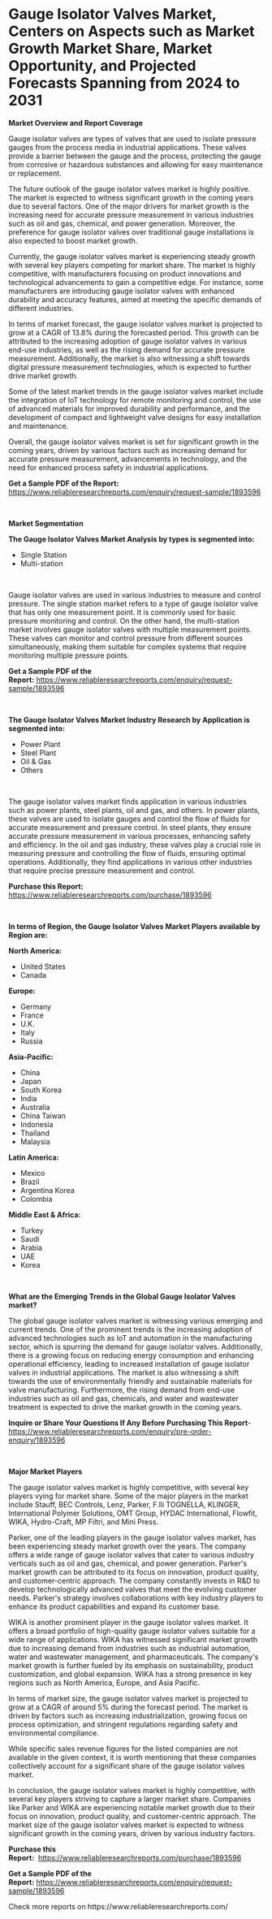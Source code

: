 <p><h1>Gauge Isolator Valves Market, Centers on Aspects such as Market Growth Market Share, Market Opportunity, and Projected Forecasts Spanning from 2024 to 2031</h1></p><p><strong>Market Overview and Report Coverage</strong></p>
<p><p>Gauge isolator valves are types of valves that are used to isolate pressure gauges from the process media in industrial applications. These valves provide a barrier between the gauge and the process, protecting the gauge from corrosive or hazardous substances and allowing for easy maintenance or replacement.</p><p>The future outlook of the gauge isolator valves market is highly positive. The market is expected to witness significant growth in the coming years due to several factors. One of the major drivers for market growth is the increasing need for accurate pressure measurement in various industries such as oil and gas, chemical, and power generation. Moreover, the preference for gauge isolator valves over traditional gauge installations is also expected to boost market growth.</p><p>Currently, the gauge isolator valves market is experiencing steady growth with several key players competing for market share. The market is highly competitive, with manufacturers focusing on product innovations and technological advancements to gain a competitive edge. For instance, some manufacturers are introducing gauge isolator valves with enhanced durability and accuracy features, aimed at meeting the specific demands of different industries.</p><p>In terms of market forecast, the gauge isolator valves market is projected to grow at a CAGR of 13.8% during the forecasted period. This growth can be attributed to the increasing adoption of gauge isolator valves in various end-use industries, as well as the rising demand for accurate pressure measurement. Additionally, the market is also witnessing a shift towards digital pressure measurement technologies, which is expected to further drive market growth.</p><p>Some of the latest market trends in the gauge isolator valves market include the integration of IoT technology for remote monitoring and control, the use of advanced materials for improved durability and performance, and the development of compact and lightweight valve designs for easy installation and maintenance.</p><p>Overall, the gauge isolator valves market is set for significant growth in the coming years, driven by various factors such as increasing demand for accurate pressure measurement, advancements in technology, and the need for enhanced process safety in industrial applications.</p></p>
<p><strong>Get a Sample PDF of the Report:</strong> <a href="https://www.reliableresearchreports.com/enquiry/request-sample/1893596">https://www.reliableresearchreports.com/enquiry/request-sample/1893596</a></p>
<p>&nbsp;</p>
<p><strong>Market Segmentation</strong></p>
<p><strong>The Gauge Isolator Valves Market Analysis by types is segmented into:</strong></p>
<p><ul><li>Single Station</li><li>Multi-station</li></ul></p>
<p>&nbsp;</p>
<p><p>Gauge isolator valves are used in various industries to measure and control pressure. The single station market refers to a type of gauge isolator valve that has only one measurement point. It is commonly used for basic pressure monitoring and control. On the other hand, the multi-station market involves gauge isolator valves with multiple measurement points. These valves can monitor and control pressure from different sources simultaneously, making them suitable for complex systems that require monitoring multiple pressure points.</p></p>
<p><strong>Get a Sample PDF of the Report:</strong>&nbsp;<a href="https://www.reliableresearchreports.com/enquiry/request-sample/1893596">https://www.reliableresearchreports.com/enquiry/request-sample/1893596</a></p>
<p>&nbsp;</p>
<p><strong>The Gauge Isolator Valves Market Industry Research by Application is segmented into:</strong></p>
<p><ul><li>Power Plant</li><li>Steel Plant</li><li>Oil & Gas</li><li>Others</li></ul></p>
<p>&nbsp;</p>
<p><p>The gauge isolator valves market finds application in various industries such as power plants, steel plants, oil and gas, and others. In power plants, these valves are used to isolate gauges and control the flow of fluids for accurate measurement and pressure control. In steel plants, they ensure accurate pressure measurement in various processes, enhancing safety and efficiency. In the oil and gas industry, these valves play a crucial role in measuring pressure and controlling the flow of fluids, ensuring optimal operations. Additionally, they find applications in various other industries that require precise pressure measurement and control.</p></p>
<p><strong>Purchase this Report:</strong>&nbsp; <a href="https://www.reliableresearchreports.com/purchase/1893596">https://www.reliableresearchreports.com/purchase/1893596</a></p>
<p>&nbsp;</p>
<p><strong>In terms of Region, the Gauge Isolator Valves Market Players available by Region are:</strong></p>
<p>
    <p> <strong> North America: </strong>
        <ul>
            <li>United States</li>
            <li>Canada</li>
        </ul>
        </p> 
    <p> <strong> Europe: </strong>
        <ul>
            <li>Germany</li>
            <li>France</li>
            <li>U.K.</li>
            <li>Italy</li>
            <li>Russia</li>
        </ul>
        </p> 
    <p> <strong> Asia-Pacific: </strong>
        <ul>
            <li>China</li>
            <li>Japan</li>
            <li>South Korea</li>
            <li>India</li>
            <li>Australia</li>
            <li>China Taiwan</li>
            <li>Indonesia</li>
            <li>Thailand</li>
            <li>Malaysia</li>
        </ul>
        </p> 
    <p> <strong> Latin America: </strong>
        <ul>
            <li>Mexico</li>
            <li>Brazil</li>
            <li>Argentina Korea</li>
            <li>Colombia</li>
        </ul>
        </p> 
    <p> <strong> Middle East & Africa: </strong>
        <ul>
            <li>Turkey</li>
            <li>Saudi</li>
            <li>Arabia</li>
            <li>UAE</li>
            <li>Korea</li>
        </ul>
    </p>
    </p>
<p>&nbsp;</p>
<p><strong>What are the Emerging Trends in the Global Gauge Isolator Valves market?</strong></p>
<p><p>The global gauge isolator valves market is witnessing various emerging and current trends. One of the prominent trends is the increasing adoption of advanced technologies such as IoT and automation in the manufacturing sector, which is spurring the demand for gauge isolator valves. Additionally, there is a growing focus on reducing energy consumption and enhancing operational efficiency, leading to increased installation of gauge isolator valves in industrial applications. The market is also witnessing a shift towards the use of environmentally friendly and sustainable materials for valve manufacturing. Furthermore, the rising demand from end-use industries such as oil and gas, chemicals, and water and wastewater treatment is expected to drive the market growth in the coming years.</p></p>
<p><strong>Inquire or Share Your Questions If Any Before Purchasing This Report</strong>- <a href="https://www.reliableresearchreports.com/enquiry/pre-order-enquiry/1893596">https://www.reliableresearchreports.com/enquiry/pre-order-enquiry/1893596</a></p>
<p>&nbsp;</p>
<p><strong>Major Market Players</strong></p>
<p><p>The gauge isolator valves market is highly competitive, with several key players vying for market share. Some of the major players in the market include Stauff, BEC Controls, Lenz, Parker, F.lli TOGNELLA, KLINGER, International Polymer Solutions, OMT Group, HYDAC International, Flowfit, WIKA, Hydro-Craft, MP Filtri, and Mini Press.</p><p>Parker, one of the leading players in the gauge isolator valves market, has been experiencing steady market growth over the years. The company offers a wide range of gauge isolator valves that cater to various industry verticals such as oil and gas, chemical, and power generation. Parker's market growth can be attributed to its focus on innovation, product quality, and customer-centric approach. The company constantly invests in R&D to develop technologically advanced valves that meet the evolving customer needs. Parker's strategy involves collaborations with key industry players to enhance its product capabilities and expand its customer base.</p><p>WIKA is another prominent player in the gauge isolator valves market. It offers a broad portfolio of high-quality gauge isolator valves suitable for a wide range of applications. WIKA has witnessed significant market growth due to increasing demand from industries such as industrial automation, water and wastewater management, and pharmaceuticals. The company's market growth is further fueled by its emphasis on sustainability, product customization, and global expansion. WIKA has a strong presence in key regions such as North America, Europe, and Asia Pacific.</p><p>In terms of market size, the gauge isolator valves market is projected to grow at a CAGR of around 5% during the forecast period. The market is driven by factors such as increasing industrialization, growing focus on process optimization, and stringent regulations regarding safety and environmental compliance.</p><p>While specific sales revenue figures for the listed companies are not available in the given context, it is worth mentioning that these companies collectively account for a significant share of the gauge isolator valves market.</p><p>In conclusion, the gauge isolator valves market is highly competitive, with several key players striving to capture a larger market share. Companies like Parker and WIKA are experiencing notable market growth due to their focus on innovation, product quality, and customer-centric approach. The market size of the gauge isolator valves market is expected to witness significant growth in the coming years, driven by various industry factors.</p></p>
<p><strong>Purchase this Report:</strong>&nbsp;&nbsp;<a href="https://www.reliableresearchreports.com/purchase/1893596">https://www.reliableresearchreports.com/purchase/1893596</a></p>
<p></p>
<p><strong>Get a Sample PDF of the Report:</strong>&nbsp;<a href="https://www.reliableresearchreports.com/enquiry/request-sample/1893596">https://www.reliableresearchreports.com/enquiry/request-sample/1893596</a></p>
<p>Check more reports on https://www.reliableresearchreports.com/</p>